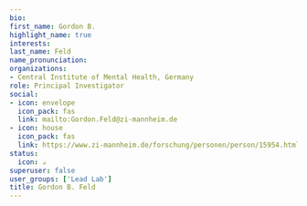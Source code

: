 ```yaml
---
bio: 
first_name: Gordon B.
highlight_name: true
interests:
last_name: Feld
name_pronunciation: 
organizations:
- Central Institute of Mental Health, Germany
role: Principal Investigator
social:
- icon: envelope
  icon_pack: fas
  link: mailto:Gordon.Feld@zi-mannheim.de
- icon: house
  icon_pack: fas
  link: https://www.zi-mannheim.de/forschung/personen/person/15954.html
status:
  icon: ☕️
superuser: false
user_groups: ['Lead Lab']
title: Gordon B. Feld
---
```


